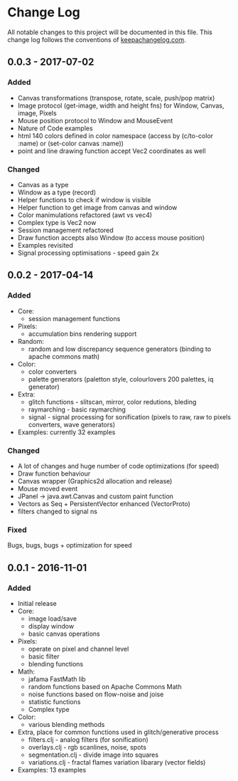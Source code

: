 # Change Log
All notable changes to this project will be documented in this file. This change log follows the conventions of [keepachangelog.com](http://keepachangelog.com/).

## 0.0.3 - 2017-07-02
### Added

- Canvas transformations (transpose, rotate, scale, push/pop matrix)
- Image protocol (get-image, width and height fns) for Window, Canvas, image, Pixels
- Mouse position protocol to Window and MouseEvent
- Nature of Code examples
- html 140 colors defined in color namespace (access by (c/to-color :name) or (set-color canvas :name))
- point and line drawing function accept Vec2 coordinates as well

### Changed

- Canvas as a type
- Window as a type (record)
- Helper functions to check if window is visible
- Helper function to get image from canvas and window
- Color manimulations refactored (awt vs vec4)
- Complex type is Vec2 now
- Session management refactored
- Draw function accepts also Window (to access mouse position)
- Examples revisited
- Signal processing optimisations - speed gain 2x

## 0.0.2 - 2017-04-14
### Added
- Core:
	- session management functions
- Pixels:
	- accumulation bins rendering support
- Random:
	- random and low discrepancy sequence generators (binding to apache commons math)
- Color:
	- color converters
	- palette generators (paletton style, colourlovers 200 palettes, iq generator)
- Extra:
	- glitch functions - slitscan, mirror, color redutions, bleding
	- raymarching - basic raymarching
	- signal - signal processing for sonification (pixels to raw, raw to pixels converters, wave generators)
- Examples: currently 32 examples

### Changed

- A lot of changes and huge number of code optimizations (for speed)
- Draw function behaviour
- Canvas wrapper (Graphics2d allocation and release)
- Mouse moved event
- JPanel -> java.awt.Canvas and custom paint function
- Vectors as Seq + PersistentVector enhanced (VectorProto)
- filters changed to signal ns

### Fixed

Bugs, bugs, bugs + optimization for speed

## 0.0.1 - 2016-11-01
### Added
- Initial release
- Core:
	- image load/save
	- display window
	- basic canvas operations
- Pixels:
	- operate on pixel and channel level
	- basic filter
	- blending functions
- Math:
	- jafama FastMath lib
	- random functions based on Apache Commons Math
	- noise functions based on flow-noise and joise
	- statistic functions
	- Complex type
- Color:
	- various blending methods
- Extra, place for common functions used in glitch/generative process
	- filters.clj - analog filters (for sonification)
	- overlays.clj - rgb scanlines, noise, spots
	- segmentation.clj - divide image into squares
	- variations.clj - fractal flames variation libarary (vector fields)
- Examples: 13 examples
